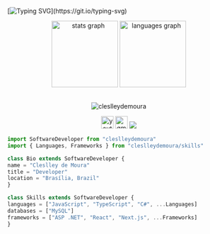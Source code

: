 [![Typing SVG](https://readme-typing-svg.herokuapp.com/?color=4dff00&size=35&center=true&vCenter=true&width=1000&lines=Olá,+me+chamo+Cleslley!;Sou+Desenvolvedor+Wbe!)](https://git.io/typing-svg)

<div align="center">
  <img src="https://github-readme-stats.vercel.app/api?username=cleslleydemoura&hide_title=false&hide_rank=false&show_icons=true&include_all_commits=true&count_private=true&disable_animations=false&theme=chartreuse-dark&locale=en&hide_border=false" height="150" alt="stats graph" />
  <img src="https://github-readme-stats.vercel.app/api/top-langs?username=cleslleydemoura&locale=en&hide_title=false&layout=compact&card_width=320&langs_count=6&theme=chartreuse-dark&hide_border=false" height="150" alt="languages graph"/>
</div><br>

<p align="center">
  <img src="https://komarev.com/ghpvc/?username=cleslleydemoura&label=Profile%20views&color=63ba3d&style=for-the-badge&abbreviated=true" alt="cleslleydemoura"/>
</p>
<div align="center">
    <a href="https://www.youtube.com/@cleslleydemoura" target="_blank"><img src="https://img.shields.io/static/v1?message=Youtube&logo=youtube&label=&color=8a8a8a&logoColor=white&labelColor=&style=for-the-badge" height="28" alt="youtube logo"  /></a>
    <a href="mailto:cleslleydemoura@gmail.com" target="_blank"><img src="https://img.shields.io/static/v1?message=Gmail&logo=gmail&label=&color=4a4a4a&logoColor=white&labelColor=&style=for-the-badge" height="28" alt="gmail logo"/></a>
    <a href="https://www.linkedin.com/in/cleslley" target="_blank"><img src="https://img.shields.io/badge/-LinkedIn-%230077B5?style=for-the-badge&logo=linkedin&logoColor=white" target="_blank"></a> 
    <!-- <a href="https://instagram.com/devcleslley" target="_blank"><img src="https://img.shields.io/badge/-Instagram-%23E4405F?style=for-the-badge&logo=instagram&logoColor=white" target="_blank"></a> !-->
  </div>
  
  ```typescript
import SoftwareDeveloper from "cleslleydemoura"
import { Languages, Frameworks } from "cleslleydemoura/skills"

class Bio extends SoftwareDeveloper {
  name = "Cleslley de Moura"
  title = "Developer"
  location = "Brasília, Brazil"
}

class Skills extends SoftwareDeveloper {
  languages = ["JavaScript", "TypeScript", "C#", ...Languages]
  databases = ["MySQL"]
  frameworks = ["ASP .NET", "React", "Next.js", ...Frameworks]
}
  ```
